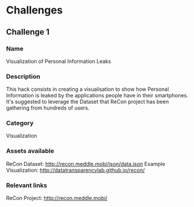 # Challenges

## Challenge 1
### Name
Visualization of Personal Information Leaks
### Description
This hack consists in creating a visualisation to show how Personal Information is leaked by the applications people have in their smartphones. It's suggested to leverage the Dataset that ReCon project has been gathering from hundreds of users.
### Category
Visualization
### Assets available
ReCon Dataset: http://recon.meddle.mobi/json/data.json
Example Visualization: http://datatransparencylab.github.io/recon/
### Relevant links
ReCon Project: http://recon.meddle.mobi/

